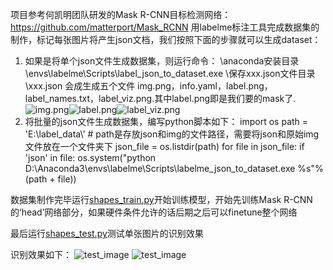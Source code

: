 项目参考何凯明团队研发的Mask R-CNN目标检测网络：https://github.com/matterport/Mask_RCNN
用labelme标注工具完成数据集的制作，标记每张图片将产生json文档，我们按照下面的步骤就可以生成dataset：
1. 如果是将单个json文件生成数据集，则运行命令：
 \anaconda安装目录\envs\labelme\Scripts\label_json_to_dataset.exe   \保存xxx.json文件目录\xxx.json 
会成生成五个文件 img.png，info.yaml，label.png，label_names.txt，label_viz.png.其中label.png即是我们要的mask了.
![img.png](https://github.com/brucezhcw/Neural-Network/blob/master/Mask%20RCNN/image/0000.png)![label.png](https://github.com/brucezhcw/Neural-Network/blob/master/Mask%20RCNN/mask/0000.png)![label_viz.png](https://github.com/brucezhcw/Neural-Network/blob/master/Mask%20RCNN/viz/0000.png)
2. 将批量的json文件生成数据集，编写python脚本如下：
import os
path = 'E:\\label_data\\'  # path是存放json和img的文件路径，需要将json和原始img文件放在一个文件夹下
json_file = os.listdir(path)
for file in json_file:
    if 'json' in file:
        os.system("python D:\\Anaconda3\\envs\\labelme\\Scripts\\labelme_json_to_dataset.exe %s"%(path + file))


数据集制作完毕运行[shapes_train.py](https://github.com/brucezhcw/Neural-Network/blob/master/Mask%20RCNN/shapes_train.py)开始训练模型，开始先训练Mask R-CNN的‘head’网络部分，如果硬件条件允许的话后期之后可以finetune整个网络

最后运行[shapes_test.py](https://github.com/brucezhcw/Neural-Network/blob/master/Mask%20RCNN/shapes_test.py)测试单张图片的识别效果

识别效果如下：
![test_image](https://github.com/brucezhcw/Neural-Network/blob/master/Mask%20RCNN/test_images/1.png)
![test_image](https://github.com/brucezhcw/Neural-Network/blob/master/Mask%20RCNN/test_images/5.png)
